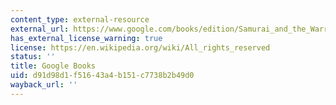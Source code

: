 ```yaml
---
content_type: external-resource
external_url: https://www.google.com/books/edition/Samurai_and_the_Warrior_Culture_of_Japan/gN1dEAAAQBAJ?hl=en&gbpv=1
has_external_license_warning: true
license: https://en.wikipedia.org/wiki/All_rights_reserved
status: ''
title: Google Books
uid: d91d98d1-f516-43a4-b151-c7738b2b49d0
wayback_url: ''
---
```

